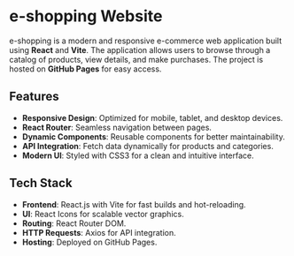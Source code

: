 # e-shopping Website

e-shopping is a modern and responsive e-commerce web application built using **React** and **Vite**. The application allows users to browse through a catalog of products, view details, and make purchases. The project is hosted on **GitHub Pages** for easy access.

## Features

- **Responsive Design**: Optimized for mobile, tablet, and desktop devices.
- **React Router**: Seamless navigation between pages.
- **Dynamic Components**: Reusable components for better maintainability.
- **API Integration**: Fetch data dynamically for products and categories.
- **Modern UI**: Styled with CSS3 for a clean and intuitive interface.

## Tech Stack

- **Frontend**: React.js with Vite for fast builds and hot-reloading.
- **UI**: React Icons for scalable vector graphics.
- **Routing**: React Router DOM.
- **HTTP Requests**: Axios for API integration.
- **Hosting**: Deployed on GitHub Pages.


